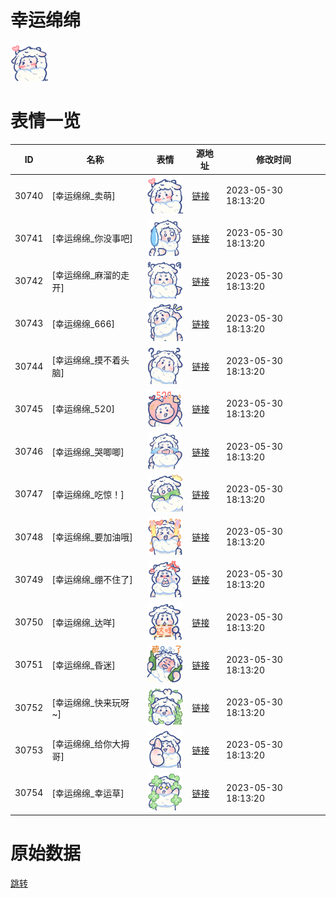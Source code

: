 # 幸运绵绵

<img src="./cover.png" height="60" alt="cover" />

# 表情一览

|ID|名称|表情|源地址|修改时间|
|----|----|----|----|----|
|30740|[幸运绵绵_卖萌]|<img src="./pic/030740_%5B幸运绵绵_卖萌%5D.png" height="60" alt="卖萌"/>|[链接](https://i0.hdslb.com/bfs/garb/a905ed14d0e40659a46f12fb6ec0d9b7bf4e93a1.png)|2023-05-30 18:13:20|
|30741|[幸运绵绵_你没事吧]|<img src="./pic/030741_%5B幸运绵绵_你没事吧%5D.png" height="60" alt="你没事吧"/>|[链接](https://i0.hdslb.com/bfs/garb/bfed177bff9df430e66cb67ea6fabd3b43332fb3.png)|2023-05-30 18:13:20|
|30742|[幸运绵绵_麻溜的走开]|<img src="./pic/030742_%5B幸运绵绵_麻溜的走开%5D.png" height="60" alt="麻溜的走开"/>|[链接](https://i0.hdslb.com/bfs/garb/dabd66b0d37287bf7a013b590cf7f171037fff60.png)|2023-05-30 18:13:20|
|30743|[幸运绵绵_666]|<img src="./pic/030743_%5B幸运绵绵_666%5D.png" height="60" alt="666"/>|[链接](https://i0.hdslb.com/bfs/garb/a14452e4719537b4e5884629dc1f07388fdfde79.png)|2023-05-30 18:13:20|
|30744|[幸运绵绵_摸不着头脑]|<img src="./pic/030744_%5B幸运绵绵_摸不着头脑%5D.png" height="60" alt="摸不着头脑"/>|[链接](https://i0.hdslb.com/bfs/garb/5620c7986aaa87f05ae5e765780d22caa14cb537.png)|2023-05-30 18:13:20|
|30745|[幸运绵绵_520]|<img src="./pic/030745_%5B幸运绵绵_520%5D.png" height="60" alt="520"/>|[链接](https://i0.hdslb.com/bfs/garb/403a0a154d4811c7815d01496ddcc0cfe6b93a3d.png)|2023-05-30 18:13:20|
|30746|[幸运绵绵_哭唧唧]|<img src="./pic/030746_%5B幸运绵绵_哭唧唧%5D.png" height="60" alt="哭唧唧"/>|[链接](https://i0.hdslb.com/bfs/garb/5d12ea7cb17533e181f2507d6dd0ac80f98175ff.png)|2023-05-30 18:13:20|
|30747|[幸运绵绵_吃惊！]|<img src="./pic/030747_%5B幸运绵绵_吃惊！%5D.png" height="60" alt="吃惊！"/>|[链接](https://i0.hdslb.com/bfs/garb/d44f149031a2bd4e1d80cdb4b2b520a4e3c1a901.png)|2023-05-30 18:13:20|
|30748|[幸运绵绵_要加油哦]|<img src="./pic/030748_%5B幸运绵绵_要加油哦%5D.png" height="60" alt="要加油哦"/>|[链接](https://i0.hdslb.com/bfs/garb/3567df5e6166281f5931ca20a96b2d836d5ce181.png)|2023-05-30 18:13:20|
|30749|[幸运绵绵_绷不住了]|<img src="./pic/030749_%5B幸运绵绵_绷不住了%5D.png" height="60" alt="绷不住了"/>|[链接](https://i0.hdslb.com/bfs/garb/4c2e5124ca645de3f20006fca3dffa93d9240fd9.png)|2023-05-30 18:13:20|
|30750|[幸运绵绵_达咩]|<img src="./pic/030750_%5B幸运绵绵_达咩%5D.png" height="60" alt="达咩"/>|[链接](https://i0.hdslb.com/bfs/garb/faaf45ca91e76bd44558bed0b92259e3ca8a9940.png)|2023-05-30 18:13:20|
|30751|[幸运绵绵_昏迷]|<img src="./pic/030751_%5B幸运绵绵_昏迷%5D.png" height="60" alt="昏迷"/>|[链接](https://i0.hdslb.com/bfs/garb/d233274eae1213d0ceaff2603bb558f9e44c7a25.png)|2023-05-30 18:13:20|
|30752|[幸运绵绵_快来玩呀~]|<img src="./pic/030752_%5B幸运绵绵_快来玩呀~%5D.png" height="60" alt="快来玩呀~"/>|[链接](https://i0.hdslb.com/bfs/garb/7d0562c75f1e16ad4d5a65d096b745f0ad59f5f6.png)|2023-05-30 18:13:20|
|30753|[幸运绵绵_给你大拇哥]|<img src="./pic/030753_%5B幸运绵绵_给你大拇哥%5D.png" height="60" alt="给你大拇哥"/>|[链接](https://i0.hdslb.com/bfs/garb/fa7135c2cba4de0b8c8d4c85a71bbfcb0456a782.png)|2023-05-30 18:13:20|
|30754|[幸运绵绵_幸运草]|<img src="./pic/030754_%5B幸运绵绵_幸运草%5D.png" height="60" alt="幸运草"/>|[链接](https://i0.hdslb.com/bfs/garb/9b8705c02baee032cb924556adafda7d93c75f0c.png)|2023-05-30 18:13:20|

# 原始数据

[跳转](./raw.json)

